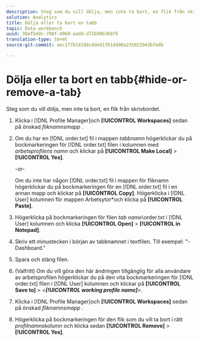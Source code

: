 ```yaml
---
description: Steg som du vill dölja, men inte ta bort, en flik från skrivbordet.
solution: Analytics
title: Dölja eller ta bort en tabb
topic: Data workbench
uuid: 38af5ddc-798f-4969-aadd-d72b80b368f6
translation-type: tm+mt
source-git-commit: aec1f7b14198cdde91f61d490a235022943bfedb

---
```



# Dölja eller ta bort en tabb{#hide-or-remove-a-tab}

Steg som du vill dölja, men inte ta bort, en flik från skrivbordet.

1. Klicka i [!DNL Profile Manager]och **[!UICONTROL Workspaces]** sedan på önskad *fliknamnsmapp* .
1. Om du har en [!DNL order.txt] fil i mappen *tabbnamn* högerklickar du på bockmarkeringen för [!DNL order.txt] filen i kolumnen med *arbetsprofilens namn* och klickar på **[!UICONTROL Make Local]** > **[!UICONTROL Yes]**.

   -or-

   Om du inte har någon [!DNL order.txt] fil i mappen för fliknamn högerklickar du på bockmarkeringen för en [!DNL order.txt] fil i en annan mapp och klickar på **[!UICONTROL Copy]**. Högerklicka i [!DNL User] kolumnen för mappen Arbetsytor\*och klicka på **[!UICONTROL Paste]**.

1. Högerklicka på bockmarkeringen för filen *tab name*\order.txt i [!DNL User] kolumnen och klicka **[!UICONTROL Open]** > **[!UICONTROL in Notepad]**.
1. Skriv ett minustecken i början av tabbnamnet i textfilen. Till exempel: &quot;-Dashboard.&quot;
1. Spara och stäng filen.
1. (Valfritt) Om du vill göra den här ändringen tillgänglig för alla användare av arbetsprofilen högerklickar du på den vita bockmarkeringen för [!DNL order.txt] filen i [!DNL User] kolumnen och klickar på **[!UICONTROL Save to]** > *&lt;**[!UICONTROL working profile name]**>*.

1. Klicka i [!DNL Profile Manager]och **[!UICONTROL Workspaces]** sedan på önskad *fliknamnsmapp* .
1. Högerklicka på bockmarkeringen för den flik som du vill ta bort i rätt *profilnamnskolumn* och klicka sedan **[!UICONTROL Remove]** > **[!UICONTROL Yes]**.
